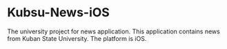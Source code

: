 # Kubsu-News-iOS

The university project for news application. This application contains news from Kuban State University. The platform is iOS.
